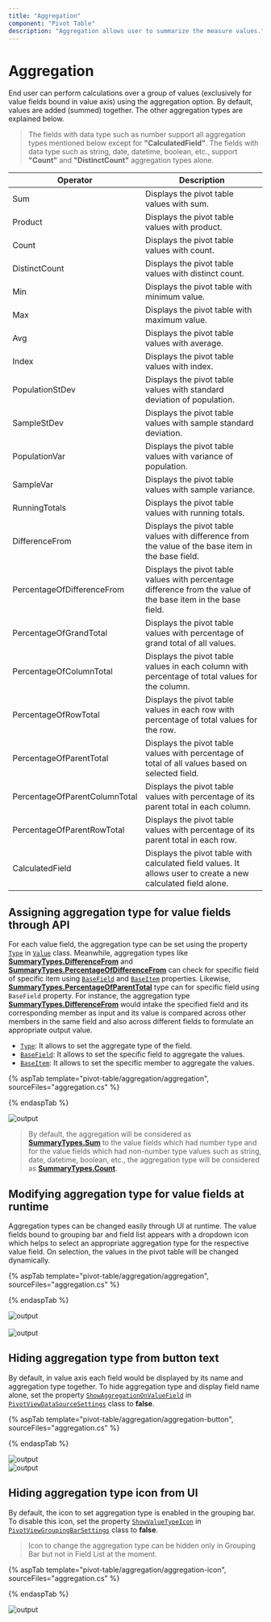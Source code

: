 ```yaml
---
title: "Aggregation"
component: "Pivot Table"
description: "Aggregation allows user to summarize the measure values."
---
```


# Aggregation

End user can perform calculations over a group of values (exclusively for value fields bound in value axis) using the aggregation option. By default, values are added (summed) together. The other aggregation types are explained below.

> The fields with data type such as number support all aggregation types mentioned below except for **"CalculatedField"**. The fields with data type such as string, date, datetime, boolean, etc., support **"Count"** and **"DistinctCount"** aggregation types alone.

| Operator | Description |
|------|-------------|
| Sum| Displays the pivot table values with sum.|
| Product| Displays the pivot table values with product.|
| Count| Displays the pivot table values with count.|
| DistinctCount| Displays the pivot table values with distinct count.|
| Min| Displays the pivot table with minimum value.|
| Max| Displays the pivot table with maximum value.|
| Avg| Displays the pivot table values with average.|
| Index| Displays the pivot table values with index.|
| PopulationStDev| Displays the pivot table values with standard deviation of population.|
| SampleStDev| Displays the pivot table values with sample standard deviation.|
| PopulationVar| Displays the pivot table values with variance of population.|
| SampleVar| Displays the pivot table values with sample variance.|
| RunningTotals| Displays the pivot table values with running totals.|
| DifferenceFrom| Displays the pivot table values with difference from the value of the base item in the base field.|
| PercentageOfDifferenceFrom| Displays the pivot table values with percentage difference from the value of the base item in the base field.|
| PercentageOfGrandTotal| Displays the pivot table values with percentage of grand total of all values.|
| PercentageOfColumnTotal| Displays the pivot table values in each column with percentage of total values for the column.|
| PercentageOfRowTotal| Displays the pivot table values in each row with percentage of total values for the row.|
| PercentageOfParentTotal| Displays the pivot table values with percentage of total of all values based on selected field.|
| PercentageOfParentColumnTotal| Displays the pivot table values with percentage of its parent total in each column.|
| PercentageOfParentRowTotal| Displays the pivot table values with percentage of its parent total in each row.|
| CalculatedField| Displays the pivot table with calculated field values. It allows user to create a new calculated field alone.|

## Assigning aggregation type for value fields through API

For each value field, the aggregation type can be set using the property [`Type`](https://help.syncfusion.com/cr/aspnetcore-js2/Syncfusion.EJ2.PivotView.PivotViewRow.html#Syncfusion_EJ2_PivotView_PivotViewRow_Type) in [`Value`](https://help.syncfusion.com/cr/aspnetmvc-js2/Syncfusion.EJ2.PivotView.ValuesDataSourceSettings.html) class. Meanwhile, aggregation types like [**SummaryTypes.DifferenceFrom**](https://help.syncfusion.com/cr/aspnetmvc-js2/Syncfusion.EJ2.PivotView.SummaryTypes.html) and [**SummaryTypes.PercentageOfDifferenceFrom**](https://help.syncfusion.com/cr/aspnetmvc-js2/Syncfusion.EJ2.PivotView.SummaryTypes.html) can check for specific field of specific item using [`BaseField`](https://help.syncfusion.com/cr/aspnetcore-js2/Syncfusion.EJ2.PivotView.PivotViewRow.html#Syncfusion_EJ2_PivotView_PivotViewRow_BaseField) and [`BaseItem`](https://help.syncfusion.com/cr/aspnetcore-js2/Syncfusion.EJ2.PivotView.PivotViewRow.html#Syncfusion_EJ2_PivotView_PivotViewRow_BaseItem) properties. Likewise, [**SummaryTypes.PercentageOfParentTotal**](https://help.syncfusion.com/cr/aspnetmvc-js2/Syncfusion.EJ2.PivotView.SummaryTypes.html) type can for specific field using `BaseField` property. For instance, the aggregation type [**SummaryTypes.DifferenceFrom**](https://help.syncfusion.com/cr/aspnetmvc-js2/Syncfusion.EJ2.PivotView.SummaryTypes.html) would intake the specified field and its corresponding member as input and its value is compared across other members in the same field and also across different fields to formulate an appropriate output value.  

* [`Type`](https://help.syncfusion.com/cr/aspnetcore-js2/Syncfusion.EJ2.PivotView.PivotViewRow.html#Syncfusion_EJ2_PivotView_PivotViewRow_Type): It allows to set the aggregate type of the field.
* [`BaseField`](https://help.syncfusion.com/cr/aspnetcore-js2/Syncfusion.EJ2.PivotView.PivotViewRow.html#Syncfusion_EJ2_PivotView_PivotViewRow_BaseField): It allows to set the specific field to aggregate the values.
* [`BaseItem`](https://help.syncfusion.com/cr/aspnetcore-js2/Syncfusion.EJ2.PivotView.PivotViewRow.html#Syncfusion_EJ2_PivotView_PivotViewRow_BaseItem): It allows to set the specific member to aggregate the values.

{% aspTab template="pivot-table/aggregation/aggregation", sourceFiles="aggregation.cs" %}

{% endaspTab %}

![output](images/aggregation_differencefrom.png)

> By default, the aggregation will be considered as [**SummaryTypes.Sum**](https://help.syncfusion.com/cr/aspnetmvc-js2/Syncfusion.EJ2.PivotView.SummaryTypes.html) to the value fields which had number type and for the value fields which had non-number type values such as string, date, datetime, boolean, etc., the aggregation type will be considered as [**SummaryTypes.Count**](https://help.syncfusion.com/cr/aspnetmvc-js2/Syncfusion.EJ2.PivotView.SummaryTypes.html).

## Modifying aggregation type for value fields at runtime

Aggregation types can be changed easily through UI at runtime. The value fields bound to grouping bar and field list appears with a dropdown icon which helps to select an appropriate aggregation type for the respective value field. On selection, the values in the pivot table will be changed dynamically.

{% aspTab template="pivot-table/aggregation/aggregation", sourceFiles="aggregation.cs" %}

{% endaspTab %}

<!-- markdownlint-disable MD012 -->
![output](images/aggregation_fl_menu.png "List of pre-defined aggregation types to be changed via Field List")
<br/>
<br/>
![output](images/aggregation_gb_menu.png "List of pre-defined aggregation types to be changed via Grouping Bar")

## Hiding aggregation type from button text

By default, in value axis each field would be displayed by its name and aggregation type together. To hide aggregation type and display field name alone, set the property [`ShowAggregationOnValueField`](https://help.syncfusion.com/cr/aspnetcore-js2/Syncfusion.EJ2.PivotView.PivotViewDataSourceSettings.html#Syncfusion_EJ2_PivotView_PivotViewDataSourceSettings_ShowAggregationOnValueField)  in [`PivotViewDataSourceSettings`](https://help.syncfusion.com/cr/aspnetmvc-js2/Syncfusion.EJ2.PivotView.PivotViewDataSourceSettings.html) class to **false**.

{% aspTab template="pivot-table/aggregation/aggregation-button", sourceFiles="aggregation.cs" %}

{% endaspTab %}

![output](images/aggregation_fl_value.png "Aggregation name hidden in button UI - Field List")
<br/>
![output](images/aggregation_gb_value.png "Aggregation name hidden in button UI - Grouping Bar")

## Hiding aggregation type icon from UI

By default, the icon to set aggregation type is enabled in the grouping bar. To disable this icon, set the property [`ShowValueTypeIcon`](https://help.syncfusion.com/cr/aspnetcore-js2/Syncfusion.EJ2.PivotView.PivotViewGroupingBarSettings.html#Syncfusion_EJ2_PivotView_PivotViewGroupingBarSettings_ShowValueTypeIcon) in [`PivotViewGroupingBarSettings`](https://help.syncfusion.com/cr/aspnetmvc-js2/Syncfusion.EJ2.PivotView.PivotViewGroupingBarSettings.html) class to **false**.

> Icon to change the aggregation type can be hidden only in Grouping Bar but not in Field List at the moment.

{% aspTab template="pivot-table/aggregation/aggregation-icon", sourceFiles="aggregation.cs" %}

{% endaspTab %}

![output](images/value-type-icon-gb.png)